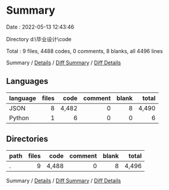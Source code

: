 # Summary

Date : 2022-05-13 12:43:46

Directory d:\毕业设计\code

Total : 9 files,  4488 codes, 0 comments, 8 blanks, all 4496 lines

Summary / [Details](details.md) / [Diff Summary](diff.md) / [Diff Details](diff-details.md)

## Languages
| language | files | code | comment | blank | total |
| :--- | ---: | ---: | ---: | ---: | ---: |
| JSON | 8 | 4,482 | 0 | 8 | 4,490 |
| Python | 1 | 6 | 0 | 0 | 6 |

## Directories
| path | files | code | comment | blank | total |
| :--- | ---: | ---: | ---: | ---: | ---: |
| . | 9 | 4,488 | 0 | 8 | 4,496 |

Summary / [Details](details.md) / [Diff Summary](diff.md) / [Diff Details](diff-details.md)